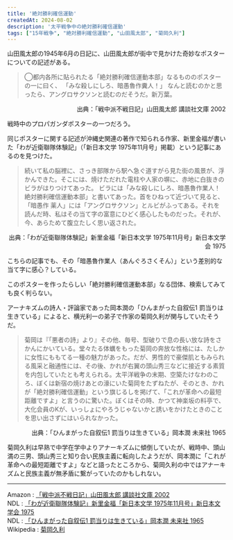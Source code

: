 ```yaml
---
title: '絶対勝利確信運動'
createdAt: 2024-08-02
description: '太平戦争中の絶対勝利確信運動'
tags: ["15年戦争", "絶対勝利確信運動", "山田風太郎", "菊岡久利"]
---
```


山田風太郎の1945年6月の日記に、山田風太郎が街中で見かけた奇妙なポスターについての記述がある。

> ◯都内各所に貼られたる「絶対勝利確信運動本部」なるもののポスターの一に曰く、
>「みな殺しにしろ、暗愚魯作糞人！」
> なんと読むのかと思ったら、アングロサクソンと読むのだそうだ。新万葉。
<p style="text-align:right;">出典：「戦中派不戦日記」山田風太郎 講談社文庫 2002</p>

戦時中のプロパガンダポスターの一つだろう。

同じポスターに関する記述が沖縄史関連の著作で知られる作家、新里金福が書いた「わが近衛聯隊体験記」（「新日本文学 1975年11月号」掲載）という記事にあるのを見つけた。

> 続いて私の脳裡に、さっき部隊から駅へ急ぐ道すがら見た街の風景が、浮かんできた。そこには、焼けただれた電柱や人家の塀に、赤地に白抜きのビラがはりつけてあった。
> ビラには「みな殺しにしろ、暗愚魯作業人！絶対勝利確信運動本部」と書いてあった。首をひねって近づいて見ると、「暗愚作
> 薬人」には「アングロサクソン」とルビがふってある。それを読んだ時、私はその当て字の富意にひどく感心したものだった。それが、今、あらためて腹立たしく思い返された。
<p style="text-align:right;">出典：「わが近衛聯隊体験記」新里金福「新日本文学 1975年11月号」新日本文学会 1975</p>

こちらの記事でも、その「暗愚魯作業人（あんぐろさくそん）」という差別的な当て字に感心？している。

このポスターを作ったらしい「絶対勝利確信運動本部」なる団体、検索してみても良く判らない。

アーナキズムの詩人・評論家であった岡本潤の「ひんまがった自叙伝1 罰当りは生きている」によると、横光利一の弟子で作家の菊岡久利が関与していたそうだ。

> 菊岡は『「悪者の詩」より』その他、毎号、型破りで息の長い放な詩をさかんにかいている。堂々たる体蠣をもった菊岡の奔放な性格には、たしかに女性にももてる一種の魅力があった。だが、男性的で豪傑肌ともみられる風采と融通性には、その後、かれが右翼の頭山秀三などに接近する素質を内包していたとも考えられる。太平洋戦争の末期、空築たけなわのころ、ぼくは新宿の焼けあとの濠にいた菊岡をたずねたが、そのとき、かれが「絶対勝利確信運動」という旗じるしを掲げて、「これが革命への最短距離ですよ」と言うのに驚いた。ぼくはその時、かつて神楽坂の料亭で、大化会員のKが、いっしょにやろうじゃないかと誘いをかけたときのことを思い出さずにはいられなかった。
<p style="text-align:right;">出典：「ひんまがった自叙伝1 罰当りは生きている」岡本潤 未来社 1965</p>

菊岡久利は早熟で中学在学中よりアナーキズムに傾倒していたが、戦時中、頭山満の三男、頭山秀三と知り合い民族主義に転向したようだが、岡本潤に「これが革命への最短距離ですよ」などと語ったところから、菊岡久利の中ではアナーキズムと民族主義が無矛盾に繋がっていたのかもしれない。

---
Amazon : [「戦中派不戦日記」山田風太郎 講談社文庫 2002](https://www.amazon.co.jp/dp/4062736322)  
NDL : [「わが近衛聯隊体験記」新里金福「新日本文学 1975年11月号」新日本文学会 1975](https://dl.ndl.go.jp/pid/6079158)  
NDL : [「ひんまがった自叙伝1 罰当りは生きている」岡本潤 未来社 1965](https://dl.ndl.go.jp/pid/1356562)  
Wikipedia : [菊岡久利](https://ja.wikipedia.org/wiki/%E8%8F%8A%E5%B2%A1%E4%B9%85%E5%88%A9)  





